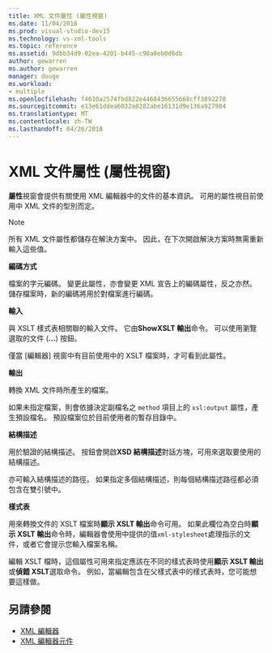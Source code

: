 ```yaml
---
title: XML 文件屬性 (屬性視窗)
ms.date: 11/04/2016
ms.prod: visual-studio-dev15
ms.technology: vs-xml-tools
ms.topic: reference
ms.assetid: 9dbb34d9-02ea-4201-b445-c98a0eb0d6db
author: gewarren
ms.author: gewarren
manager: douge
ms.workload:
- multiple
ms.openlocfilehash: f4610a2574fbd822e4468436655668cff3892270
ms.sourcegitcommit: e13e61ddea6032a8282abe16131d9e136a927984
ms.translationtype: MT
ms.contentlocale: zh-TW
ms.lasthandoff: 04/26/2018
---
```

# <a name="xml-document-properties-properties-window"></a>XML 文件屬性 (屬性視窗)

**屬性**視窗會提供有關使用 XML 編輯器中的文件的基本資訊。 可用的屬性視目前使用中 XML 文件的型別而定。

> [!NOTE]
> 所有 XML 文件屬性都儲存在解決方案中。 因此，在下次開啟解決方案時無需重新輸入這些值。

 **編碼方式**

 檔案的字元編碼。 變更此屬性，亦會變更 XML 宣告上的編碼屬性，反之亦然。 儲存檔案時，新的編碼將用於對檔案進行編碼。

 **輸入**

 與 XSLT 樣式表相關聯的輸入文件。 它由**ShowXSLT 輸出**命令。 可以使用瀏覽選取的文件 (**...**) 按鈕。

 僅當 [編輯器] 視窗中有目前使用中的 XSLT 檔案時，才可看到此屬性。

 **輸出**

 轉換 XML 文件時所產生的檔案。

 如果未指定檔案，則會依據決定副檔名之 `method` 項目上的 `xsl:output` 屬性，產生預設檔名。 預設檔案位於目前使用者的暫存目錄中。

 **結構描述**

 用於驗證的結構描述。 按鈕會開啟**XSD 結構描述**對話方塊，可用來選取要使用的結構描述。

 亦可輸入結構描述的路徑。 如果指定多個結構描述，則每個結構描述路徑都必須包含在雙引號中。

 **樣式表**

 用來轉換文件的 XSLT 檔案時**顯示 XSLT 輸出**命令可用。 如果此欄位為空白時**顯示 XSLT 輸出**命令時，編輯器會使用中提供的值`xml-stylesheet`處理指示的文件，或者它會提示您輸入檔案名稱。

 編輯 XSLT 檔時，這個屬性可用來指定應該在不同的樣式表時使用**顯示 XSLT 輸出**或**偵錯 XSLT**選取命令。 例如，當編輯包含在父樣式表中的樣式表時，您可能想要這樣做。

## <a name="see-also"></a>另請參閱

- [XML 編輯器](../xml-tools/xml-editor.md)
- [XML 編輯器元件](../xml-tools/xml-editor-components.md)